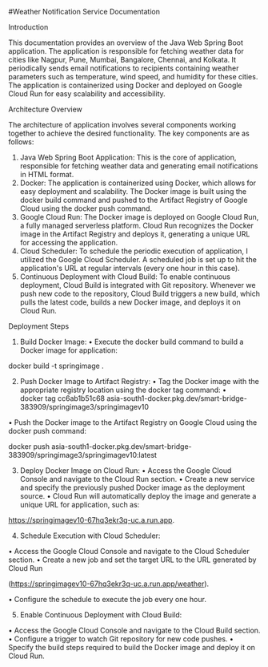 #Weather Notification Service Documentation

Introduction

This documentation provides an overview of the Java Web Spring Boot application. The application is responsible for fetching weather data for cities like Nagpur, Pune, Mumbai, Bangalore, Chennai, and Kolkata. It periodically sends email notifications to recipients containing weather parameters such as temperature, wind speed, and humidity for these cities. The application is containerized using Docker and deployed on Google Cloud Run for easy scalability and accessibility.

Architecture Overview

The architecture of application involves several components working together to achieve the desired functionality. The key components are as follows:
1.	Java Web Spring Boot Application: This is the core of application, responsible for fetching weather data and generating email notifications in HTML format.
2.	Docker: The application is containerized using Docker, which allows for easy deployment and scalability. The Docker image is built using the docker build command and pushed to the Artifact Registry of Google Cloud using the docker push command.
3.	Google Cloud Run: The Docker image is deployed on Google Cloud Run, a fully managed serverless platform. Cloud Run recognizes the Docker image in the Artifact Registry and deploys it, generating a unique URL for accessing the application.
4.	Cloud Scheduler: To schedule the periodic execution of application, I utilized the Google Cloud Scheduler. A scheduled job is set up to hit the application's URL at regular intervals (every one hour in this case).
5.	Continuous Deployment with Cloud Build: To enable continuous deployment, Cloud Build is integrated with Git repository. Whenever we push new code to the repository, Cloud Build triggers a new build, which pulls the latest code, builds a new Docker image, and deploys it on Cloud Run.


Deployment Steps

1.	Build Docker Image:
•	Execute the docker build command to build a Docker image for application:

docker build -t springimage .

2.	Push Docker Image to Artifact Registry:
•	Tag the Docker image with the appropriate registry location using the docker tag command:
•	
docker tag cc6ab1b51c68 asia-south1-docker.pkg.dev/smart-bridge-383909/springimage3/springimagev10

•	Push the Docker image to the Artifact Registry on Google Cloud using the docker push command:

docker push asia-south1-docker.pkg.dev/smart-bridge-383909/springimage3/springimagev10:latest

3.	Deploy Docker Image on Cloud Run:
•	Access the Google Cloud Console and navigate to the Cloud Run section.
•	Create a new service and specify the previously pushed Docker image as the deployment source.
•	Cloud Run will automatically deploy the image and generate a unique URL for application, such as:

 https://springimagev10-67hq3ekr3q-uc.a.run.app.

4.	Schedule Execution with Cloud Scheduler:

•	Access the Google Cloud Console and navigate to the Cloud Scheduler section.
•	Create a new job and set the target URL to the URL generated by Cloud Run

 (https://springimagev10-67hq3ekr3q-uc.a.run.app/weather).

•	Configure the schedule to execute the job every one hour.


5.	Enable Continuous Deployment with Cloud Build:

•	Access the Google Cloud Console and navigate to the Cloud Build section.
•	Configure a trigger to watch Git repository for new code pushes.
•	Specify the build steps required to build the Docker image and deploy it on Cloud Run.



